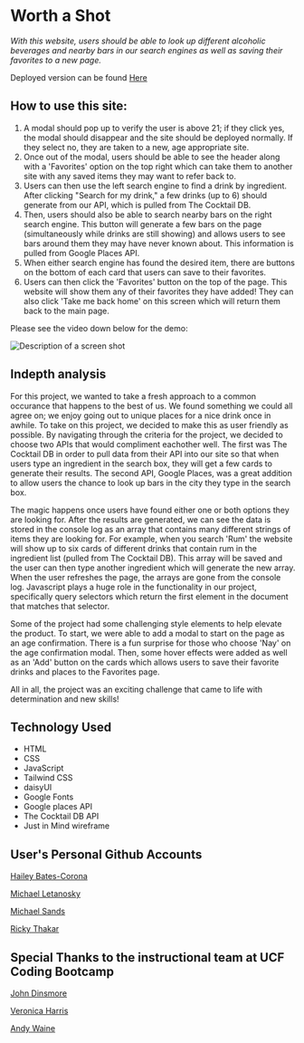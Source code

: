 # Worth a Shot

*With this website, users should be able to look up different alcoholic beverages and nearby bars in our search engines as well as saving their favorites to a new page.*

Deployed version can be found [Here](https://michaelmletanosky.github.io/worth-a-shot/)

 ## How to use this site:
1. A modal should pop up to verify the user is above 21; if they click yes, the modal should disappear and the site should be deployed normally. If they select no, they are taken to a new, age appropriate site.
2. Once out of the modal, users should be able to see the header along with a 'Favorites' option on the top right which can take them to another site with any saved items they may want to refer back to.
3. Users can then use the left search engine to find a drink by ingredient. After clicking "Search for my drink," a few drinks (up to 6) should generate from our API, which is pulled from The Cocktail DB. 
4. Then, users should also be able to search nearby bars on the right search engine. This button will generate a few bars on the page (simultaneously while drinks are still showing) and allows users to see bars around them they may have never known about. This information is pulled from Google Places API.
5. When either search engine has found the desired item, there are buttons on the bottom of each card that users can save to their favorites.
6. Users can then click the 'Favorites' button on the top of the page. This website will show them any of their favorites they have added! They can also click 'Take me back home' on this screen which will return them back to the main page.

Please see the video down below for the demo:

![*Description of a screen shot*](./assets/images/)

## Indepth analysis
For this project, we wanted to take a fresh approach to a common occurance that happens to the best of us. We found something we could all agree on; we enjoy going out to unique places for a nice drink once in awhile. To take on this project, we decided to make this as user friendly as possible. By navigating through the criteria for the project, we decided to choose two APIs that would compliment eachother well. The first was The Cocktail DB in order to pull data from their API into our site so that when users type an ingredient in the search box, they will get a few cards to generate their results. The second API, Google Places, was a great addition to allow users the chance to look up bars in the city they type in the search box. 

The magic happens once users have found either one or both options they are looking for. After the results are generated, we can see the data is stored in the console log as an array that contains many different strings of items they are looking for. For example, when you search 'Rum' the website will show up to six cards of different drinks that contain rum in the ingredient list (pulled from The Cocktail DB). This array will be saved and the user can then type another ingredient which will generate the new array. When the user refreshes the page, the arrays are gone from the console log. Javascript plays a huge role in the functionality in our project, specifically query selectors which return the first element in the document that matches that selector. 

Some of the project had some challenging style elements to help elevate the product. To start, we were able to add a modal to start on the page as an age confirmation. There is a fun surprise for those who choose 'Nay' on the age confirmation modal. Then, some hover effects were added as well as an 'Add' button on the cards which allows users to save their favorite drinks and places to the Favorites page. 

All in all, the project was an exciting challenge that came to life with determination and new skills! 


## Technology Used

- HTML
- CSS
- JavaScript
- Tailwind CSS
- daisyUI
- Google Fonts
- Google places API
- The Cocktail DB API
- Just in Mind wireframe


## User's Personal Github Accounts


[Hailey Bates-Corona](https://github.com/haileyrb25)

[Michael Letanosky](https://github.com/MichaelMLetanosky)

[Michael Sands](https://github.com/Msands21)

[Ricky Thakar](https://github.com/Rickythakar)

## Special Thanks to the instructional team at UCF Coding Bootcamp

[John Dinsmore](https://github.com/djibba22)

[Veronica Harris](https://github.com/VHarris113)

[Andy Waine](https://github.com/Andy-Waine)